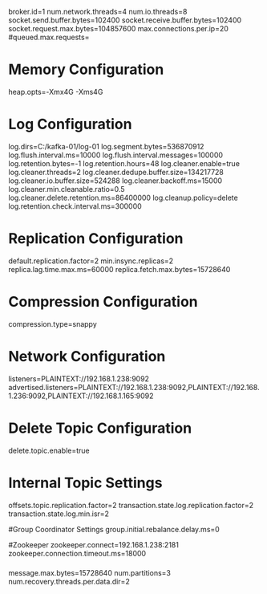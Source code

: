 broker.id=1
num.network.threads=4
num.io.threads=8
socket.send.buffer.bytes=102400
socket.receive.buffer.bytes=102400
socket.request.max.bytes=104857600
max.connections.per.ip=20
#queued.max.requests=


# Memory Configuration
heap.opts=-Xmx4G -Xms4G

# Log Configuration
log.dirs=C:/kafka-01/log-01
log.segment.bytes=536870912
log.flush.interval.ms=10000
log.flush.interval.messages=100000
log.retention.bytes=-1
log.retention.hours=48
log.cleaner.enable=true
log.cleaner.threads=2
log.cleaner.dedupe.buffer.size=134217728
log.cleaner.io.buffer.size=524288
log.cleaner.backoff.ms=15000
log.cleaner.min.cleanable.ratio=0.5
log.cleaner.delete.retention.ms=86400000
log.cleanup.policy=delete
log.retention.check.interval.ms=300000

# Replication Configuration
default.replication.factor=2
min.insync.replicas=2
replica.lag.time.max.ms=60000
replica.fetch.max.bytes=15728640

# Compression Configuration
compression.type=snappy

# Network Configuration
listeners=PLAINTEXT://192.168.1.238:9092
advertised.listeners=PLAINTEXT://192.168.1.238:9092,PLAINTEXT://192.168.1.236:9092,PLAINTEXT://192.168.1.165:9092

# Delete Topic Configuration
delete.topic.enable=true

# Internal Topic Settings
offsets.topic.replication.factor=2
transaction.state.log.replication.factor=2
transaction.state.log.min.isr=2

#Group Coordinator Settings
group.initial.rebalance.delay.ms=0

#Zookeeper
zookeeper.connect=192.168.1.238:2181
zookeeper.connection.timeout.ms=18000


###
message.max.bytes=15728640
num.partitions=3
num.recovery.threads.per.data.dir=2